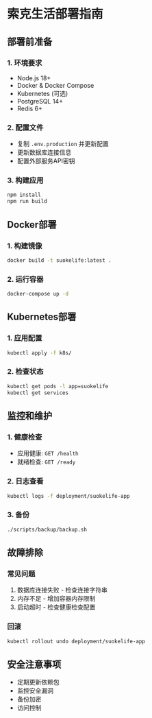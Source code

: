 # 索克生活部署指南

## 部署前准备

### 1. 环境要求
- Node.js 18+
- Docker & Docker Compose
- Kubernetes (可选)
- PostgreSQL 14+
- Redis 6+

### 2. 配置文件
- 复制 `.env.production` 并更新配置
- 更新数据库连接信息
- 配置外部服务API密钥

### 3. 构建应用
```bash
npm install
npm run build
```

## Docker部署

### 1. 构建镜像
```bash
docker build -t suokelife:latest .
```

### 2. 运行容器
```bash
docker-compose up -d
```

## Kubernetes部署

### 1. 应用配置
```bash
kubectl apply -f k8s/
```

### 2. 检查状态
```bash
kubectl get pods -l app=suokelife
kubectl get services
```

## 监控和维护

### 1. 健康检查
- 应用健康: `GET /health`
- 就绪检查: `GET /ready`

### 2. 日志查看
```bash
kubectl logs -f deployment/suokelife-app
```

### 3. 备份
```bash
./scripts/backup/backup.sh
```

## 故障排除

### 常见问题
1. 数据库连接失败 - 检查连接字符串
2. 内存不足 - 增加容器内存限制
3. 启动超时 - 检查健康检查配置

### 回滚
```bash
kubectl rollout undo deployment/suokelife-app
```

## 安全注意事项
- 定期更新依赖包
- 监控安全漏洞
- 备份加密
- 访问控制
